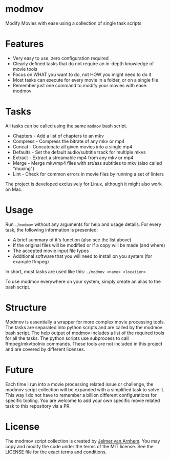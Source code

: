 modmov
======

Modify Movies with ease using a collection of single task scripts

# Features

- Very easy to use, zero configuration required
- Clearly defined tasks that do not require an in-depth knowledge of movie tools
- Focus on WHAT you want to do, not HOW you might need to do it
- Most tasks can execute for every movie in a folder, or on a single file
- Remember just one command to modify your movies with ease: modmov

# Tasks

All tasks can be called using the same `modmov` bash script.

- Chapters - Add a list of chapters to an mkv
- Compress - Compress the bitrate of any mkv or mp4
- Concat - Concatenate all given movies into a single mp4
- Defaults - Set the default audio/subtitle track for multiple mkvs
- Extract - Extract a streamable mp4 from any mkv or mp4
- Merge - Merge mkv/mp4 files with srt/ass subtitles to mkv (also called "muxing")
- Lint - Check for common errors in movie files by running a set of linters

The project is developed exclusively for Linux, although it might also work on Mac.

# Usage

Run `./modmov` without any arguments for help and usage details.
For every task, the following information is presented:

- A brief summary of it's function (also see the list above)
- If the original files will be modified or if a copy will be made (and where)
- The accepted movie input file types
- Additional software that you will need to install on you system (for example ffmpeg)

In short, most tasks are used like this: `./modmov <name> <location>`

To use modmov everywhere on your system, simply create an alias to the bash script.

# Structure

Modmov is essentially a wrapper for more complex movie processing tools.
The tasks are separated into python scripts and are called by the modmov bash script.
The help output of modmov includes a list of the required tools for all the tasks.
The python scripts use subprocess to call ffmpeg/mkvtoolnix commands.
These tools are not included in this project and are covered by different licenses.

# Future

Each time I run into a movie processing related issue or challenge,
the modmov script collection will be expanded with a simplified task to solve it.
This way I do not have to remember a billion different configurations for specific tooling.
You are welcome to add your own specific movie related task to this repository via a PR.

# License

The modmov script collection is created by [Jelmer van Arnhem](https://github.com/Jelmerro).
You may copy and modify the code under the terms of the MIT license.
See the LICENSE file for the exact terms and conditions.
